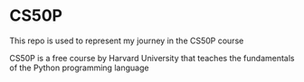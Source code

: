 # CS50P

This repo is used to represent my journey in the CS50P course

CS50P is a free course by Harvard University that teaches the fundamentals of the Python programming language
